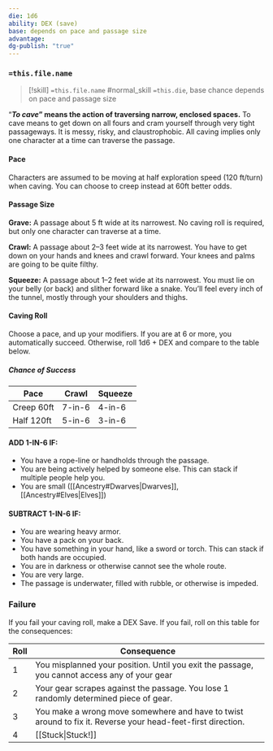 ```yaml
---
die: 1d6
ability: DEX (save)
base: depends on pace and passage size
advantage: 
dg-publish: "true"
---
```


### `=this.file.name`

> [!skill] `=this.file.name`
> #normal_skill 
>`=this.die`, base chance depends on pace and passage size

“***To cave*” means the action of traversing narrow, enclosed spaces.** To cave means to get down on all fours and cram yourself through very tight passageways. It is messy, risky, and claustrophobic. All caving implies only one character at a time can traverse the passage.

#### Pace
Characters are assumed to be moving at half exploration speed (120 ft/turn) when caving. You can choose to creep instead at 60ft better odds.

#### Passage Size

**Grave:** A passage about 5 ft wide at its narrowest. No caving roll is required, but only one character can traverse at a time. 

**Crawl:** A passage about 2–3 feet wide at its narrowest. You have to get down on your hands and knees and crawl forward. Your knees and palms are going to be quite filthy.

**Squeeze:** A passage about 1–2 feet wide at its narrowest. You must lie on your belly (or back) and slither forward like a snake. You’ll feel every inch of the tunnel, mostly through your shoulders and thighs.

#### Caving Roll
Choose a pace, and up your modifiers. If you are at 6 or more, you automatically succeed. Otherwise, roll 1d6 + DEX and compare to the table below.

##### Chance of Success

| Pace       | Crawl  | Squeeze | 
| ---------- | ------ | ------- |
| Creep 60ft | 7-in-6 | 4-in-6  |
| Half 120ft | 5-in-6 | 3-in-6  |

#### ADD 1-IN-6 IF:

- You have a rope-line or handholds through the passage.
- You are being actively helped by someone else. This can stack if multiple people help you.
- You are small ([[Ancestry#Dwarves|Dwarves]], [[Ancestry#Elves|Elves]])

#### SUBTRACT 1-IN-6 IF:

- You are wearing heavy armor.
- You have a pack on your back.
- You have something in your hand, like a sword or torch. This can stack if both hands are occupied.
- You are in darkness or otherwise cannot see the whole route.
- You are very large.
- The passage is underwater, filled with rubble, or otherwise is impeded.

### Failure
If you fail your caving roll, make a DEX Save. If you fail, roll on this table for the consequences:


| Roll | Consequence                                                                                                 |
| ---- | ----------------------------------------------------------------------------------------------------------- |
| 1    | You misplanned your position. Until you exit the passage, you cannot access any of your gear                |
| 2    | Your gear scrapes against the passage. You lose 1 randomly determined piece of gear.                        |
| 3    | You make a wrong move somewhere and have to twist around to fix it. Reverse your head-feet-first direction. |
| 4    | [[Stuck\|Stuck!]]                                                                                                 | 


